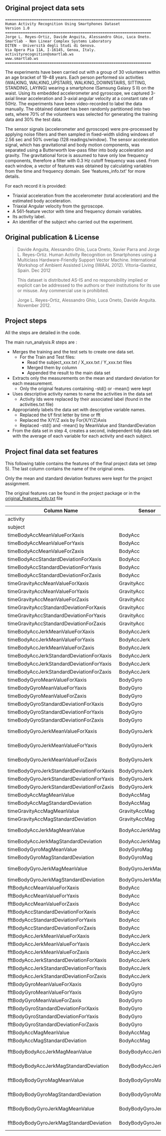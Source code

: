 ## Original project data sets

````
==================================================================
Human Activity Recognition Using Smartphones Dataset
Version 1.0
==================================================================
Jorge L. Reyes-Ortiz, Davide Anguita, Alessandro Ghio, Luca Oneto.
Smartlab - Non Linear Complex Systems Laboratory
DITEN - Università degli Studi di Genova.
Via Opera Pia 11A, I-16145, Genoa, Italy.
activityrecognition@smartlab.ws
www.smartlab.ws
==================================================================
````


The experiments have been carried out with a group of 30 volunteers within an age bracket of 19-48 years. Each person performed six activities (WALKING, WALKING_UPSTAIRS, WALKING_DOWNSTAIRS, SITTING, STANDING, LAYING) wearing a smartphone (Samsung Galaxy S II) on the waist. Using its embedded accelerometer and gyroscope, we captured 3-axial linear acceleration and 3-axial angular velocity at a constant rate of 50Hz. The experiments have been video-recorded to label the data manually. The obtained dataset has been randomly partitioned into two sets, where 70% of the volunteers was selected for generating the training data and 30% the test data. 

The sensor signals (accelerometer and gyroscope) were pre-processed by applying noise filters and then sampled in fixed-width sliding windows of 2.56 sec and 50% overlap (128 readings/window). The sensor acceleration signal, which has gravitational and body motion components, was separated using a Butterworth low-pass filter into body acceleration and gravity. The gravitational force is assumed to have only low frequency components, therefore a filter with 0.3 Hz cutoff frequency was used. From each window, a vector of features was obtained by calculating variables from the time and frequency domain. See 'features_info.txt' for more details. 

For each record it is provided:
- Triaxial acceleration from the accelerometer (total acceleration) and the estimated body acceleration.
- Triaxial Angular velocity from the gyroscope. 
- A 561-feature vector with time and frequency domain variables. 
- Its activity label. 
- An identifier of the subject who carried out the experiment.


## Original publication & License

>Davide Anguita, Alessandro Ghio, Luca Oneto, Xavier Parra and Jorge L. Reyes-Ortiz. 
>Human Activity Recognition on Smartphones using a Multiclass Hardware-Friendly Support Vector Machine. 
>International Workshop of Ambient Assisted Living (IWAAL 2012). Vitoria-Gasteiz, Spain. Dec 2012
>
>This dataset is distributed AS-IS and no responsibility implied or explicit can be addressed to the authors or their institutions for its use or misuse. Any commercial use is prohibited.
>
>Jorge L. Reyes-Ortiz, Alessandro Ghio, Luca Oneto, Davide Anguita. November 2012.

## Project steps

All the steps are detailed in the code.

The main run_analysis.R steps are :

- Merges the training and the test sets to create one data set.
  - For the Train and Test files:
    - Read the subject_xxx.txt / X_xxx.txt / Y_xxx.txt files
    - Merged them by column
    - Appended the result to the main data set
- Extracts only the measurements on the mean and standard deviation for each measurement.
  - Only the original features containing -std() or -mean() were kept
- Uses descriptive activity names to name the activities in the data set
  - Activity Ids were replaced by their associated label (found in the activities.txt file)
- Appropriately labels the data set with descriptive variable names.
  - Replaced the t/f first letter by time or fft
  - Replaced the X/Y/Z axis by For(X/Y/Z)Axis
  - Replaced -std() and -mean() by MeanValue and StandardDeviation
- From the data set in step 4, creates a second, independent tidy data set with the average of each variable for each activity and each subject.

## Project final data set features

This following table contains the features of the final project data set (step 5). The last column contains the name of the original ones.

Only the mean and standard deviation features were kept for the project assignment.

The original features can be found in the project package or in the [original_features_info.txt](original_features_info.txt) file


| Column Name | Sensor | Initial feature name |
| --- | --- | --- |
| activity |  |  |
| subject |  |  |
| timeBodyAccMeanValueForXaxis | BodyAcc | tBodyAcc-mean()-X |
| timeBodyAccMeanValueForYaxis | BodyAcc | tBodyAcc-mean()-Y |
| timeBodyAccMeanValueForZaxis | BodyAcc | tBodyAcc-mean()-Z |
| timeBodyAccStandardDeviationForXaxis | BodyAcc | tBodyAcc-std()-X |
| timeBodyAccStandardDeviationForYaxis | BodyAcc | tBodyAcc-std()-Y |
| timeBodyAccStandardDeviationForZaxis | BodyAcc | tBodyAcc-std()-Z |
| timeGravityAccMeanValueForXaxis | GravityAcc | tGravityAcc-mean()-X |
| timeGravityAccMeanValueForYaxis | GravityAcc | tGravityAcc-mean()-Y |
| timeGravityAccMeanValueForZaxis | GravityAcc | tGravityAcc-mean()-Z |
| timeGravityAccStandardDeviationForXaxis | GravityAcc | tGravityAcc-std()-X |
| timeGravityAccStandardDeviationForYaxis | GravityAcc | tGravityAcc-std()-Y |
| timeGravityAccStandardDeviationForZaxis | GravityAcc | tGravityAcc-std()-Z |
| timeBodyAccJerkMeanValueForXaxis | BodyAccJerk | tBodyAccJerk-mean()-X |
| timeBodyAccJerkMeanValueForYaxis | BodyAccJerk | tBodyAccJerk-mean()-Y |
| timeBodyAccJerkMeanValueForZaxis | BodyAccJerk | tBodyAccJerk-mean()-Z |
| timeBodyAccJerkStandardDeviationForXaxis | BodyAccJerk | tBodyAccJerk-std()-X |
| timeBodyAccJerkStandardDeviationForYaxis | BodyAccJerk | tBodyAccJerk-std()-Y |
| timeBodyAccJerkStandardDeviationForZaxis | BodyAccJerk | tBodyAccJerk-std()-Z |
| timeBodyGyroMeanValueForXaxis | BodyGyro | tBodyGyro-mean()-X |
| timeBodyGyroMeanValueForYaxis | BodyGyro | tBodyGyro-mean()-Y |
| timeBodyGyroMeanValueForZaxis | BodyGyro | tBodyGyro-mean()-Z |
| timeBodyGyroStandardDeviationForXaxis | BodyGyro | tBodyGyro-std()-X |
| timeBodyGyroStandardDeviationForYaxis | BodyGyro | tBodyGyro-std()-Y |
| timeBodyGyroStandardDeviationForZaxis | BodyGyro | tBodyGyro-std()-Z |
| timeBodyGyroJerkMeanValueForXaxis | BodyGyroJerk | tBodyGyroJerk-mean()-X |
| timeBodyGyroJerkMeanValueForYaxis | BodyGyroJerk | tBodyGyroJerk-mean()-Y |
| timeBodyGyroJerkMeanValueForZaxis | BodyGyroJerk | tBodyGyroJerk-mean()-Z |
| timeBodyGyroJerkStandardDeviationForXaxis | BodyGyroJerk | tBodyGyroJerk-std()-X |
| timeBodyGyroJerkStandardDeviationForYaxis | BodyGyroJerk | tBodyGyroJerk-std()-Y |
| timeBodyGyroJerkStandardDeviationForZaxis | BodyGyroJerk | tBodyGyroJerk-std()-Z |
| timeBodyAccMagMeanValue | BodyAccMag | tBodyAccMag-mean() |
| timeBodyAccMagStandardDeviation | BodyAccMag | tBodyAccMag-std() |
| timeGravityAccMagMeanValue | GravityAccMag | tGravityAccMag-mean() |
| timeGravityAccMagStandardDeviation | GravityAccMag | tGravityAccMag-std() |
| timeBodyAccJerkMagMeanValue | BodyAccJerkMag | tBodyAccJerkMag-mean() |
| timeBodyAccJerkMagStandardDeviation | BodyAccJerkMag | tBodyAccJerkMag-std() |
| timeBodyGyroMagMeanValue | BodyGyroMag | tBodyGyroMag-mean() |
| timeBodyGyroMagStandardDeviation | BodyGyroMag | tBodyGyroMag-std() |
| timeBodyGyroJerkMagMeanValue | BodyGyroJerkMag | tBodyGyroJerkMag-mean() |
| timeBodyGyroJerkMagStandardDeviation | BodyGyroJerkMag | tBodyGyroJerkMag-std() |
| fftBodyAccMeanValueForXaxis | BodyAcc | fBodyAcc-mean()-X |
| fftBodyAccMeanValueForYaxis | BodyAcc | fBodyAcc-mean()-Y |
| fftBodyAccMeanValueForZaxis | BodyAcc | fBodyAcc-mean()-Z |
| fftBodyAccStandardDeviationForXaxis | BodyAcc | fBodyAcc-std()-X |
| fftBodyAccStandardDeviationForYaxis | BodyAcc | fBodyAcc-std()-Y |
| fftBodyAccStandardDeviationForZaxis | BodyAcc | fBodyAcc-std()-Z |
| fftBodyAccJerkMeanValueForXaxis | BodyAccJerk | fBodyAccJerk-mean()-X |
| fftBodyAccJerkMeanValueForYaxis | BodyAccJerk | fBodyAccJerk-mean()-Y |
| fftBodyAccJerkMeanValueForZaxis | BodyAccJerk | fBodyAccJerk-mean()-Z |
| fftBodyAccJerkStandardDeviationForXaxis | BodyAccJerk | fBodyAccJerk-std()-X |
| fftBodyAccJerkStandardDeviationForYaxis | BodyAccJerk | fBodyAccJerk-std()-Y |
| fftBodyAccJerkStandardDeviationForZaxis | BodyAccJerk | fBodyAccJerk-std()-Z |
| fftBodyGyroMeanValueForXaxis | BodyGyro | fBodyGyro-mean()-X |
| fftBodyGyroMeanValueForYaxis | BodyGyro | fBodyGyro-mean()-Y |
| fftBodyGyroMeanValueForZaxis | BodyGyro | fBodyGyro-mean()-Z |
| fftBodyGyroStandardDeviationForXaxis | BodyGyro | fBodyGyro-std()-X |
| fftBodyGyroStandardDeviationForYaxis | BodyGyro | fBodyGyro-std()-Y |
| fftBodyGyroStandardDeviationForZaxis | BodyGyro | fBodyGyro-std()-Z |
| fftBodyAccMagMeanValue | BodyAccMag | fBodyAccMag-mean() |
| fftBodyAccMagStandardDeviation | BodyAccMag | fBodyAccMag-std() |
| fftBodyBodyAccJerkMagMeanValue | BodyBodyAccJerkMag | fBodyBodyAccJerkMag-mean() |
| fftBodyBodyAccJerkMagStandardDeviation | BodyBodyAccJerkMag | fBodyBodyAccJerkMag-std() |
| fftBodyBodyGyroMagMeanValue | BodyBodyGyroMag | fBodyBodyGyroMag-mean() |
| fftBodyBodyGyroMagStandardDeviation | BodyBodyGyroMag | fBodyBodyGyroMag-std() |
| fftBodyBodyGyroJerkMagMeanValue | BodyBodyGyroJerkMag | fBodyBodyGyroJerkMag-mean() |
| fftBodyBodyGyroJerkMagStandardDeviation | BodyBodyGyroJerkMag | fBodyBodyGyroJerkMag-std() |
